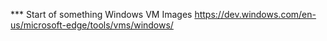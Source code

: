 *** Start of something
Windows VM Images
https://dev.windows.com/en-us/microsoft-edge/tools/vms/windows/
